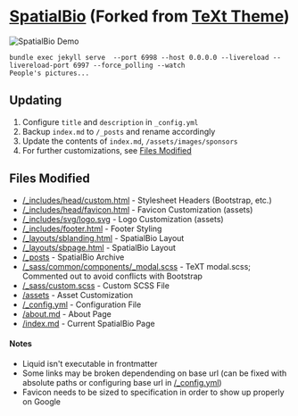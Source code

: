 # [SpatialBio](https://spatialbioseattle.org) (Forked from [TeXt Theme](https://github.com/kitian616/jekyll-TeXt-theme))

![SpatialBio Demo](/assets/images/general/README_Banner.png)

```
bundle exec jekyll serve  --port 6998 --host 0.0.0.0 --livereload --livereload-port 6997 --force_polling --watch
People's pictures...
```

## Updating
1. Configure ``title`` and ``description`` in ``_config.yml``
2. Backup ``index.md`` to ``/_posts`` and rename accordingly
3. Update the contents of ``index.md``, ``/assets/images/sponsors``
4. For further customizations, see [Files Modified](#files-modified)

## Files Modified

- [/_includes/head/custom.html](_includes/head/custom.html) - Stylesheet Headers (Bootstrap, etc.)
- [/_includes/head/favicon.html](_includes/head/favicon.html) - Favicon Customization (assets)
- [/_includes/svg/logo.svg](_includes/svg/logo.svg) - Logo Customization (assets)
- [/_includes/footer.html](_includes/footer.html) - Footer Styling
- [/_layouts/sblanding.html](_layouts/sblanding.html) - SpatialBio Layout
- [/_layouts/sbpage.html](_layouts/sbpage.html) - SpatialBio Layout
- [/_posts](_posts) - SpatialBio Archive
- [/_sass/common/components/_modal.scss](_sass/common/components/_modal.scss) - TeXT modal.scss; Commented out to avoid conflicts with Bootstrap
- [/_sass/custom.scss](_sass/custom.scss) - Custom SCSS File
- [/assets](assets) - Asset Customization
- [/_config.yml](_config.yml) - Configuration File
- [/about.md](about.md) - About Page
- [/index.md](index.md) - Current SpatialBio Page

#### Notes

- Liquid isn't executable in frontmatter
- Some links may be broken dependending on base url (can be fixed with absolute paths or configuring base url in [/_config.yml](_config.yml))
- Favicon needs to be sized to specification in order to show up properly on Google